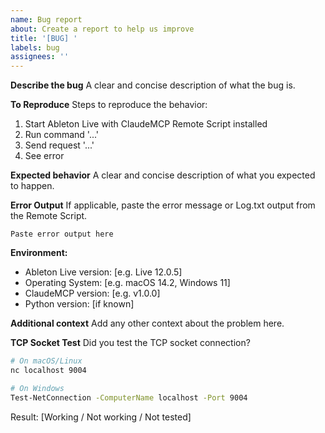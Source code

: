 ```yaml
---
name: Bug report
about: Create a report to help us improve
title: '[BUG] '
labels: bug
assignees: ''
---
```


**Describe the bug**
A clear and concise description of what the bug is.

**To Reproduce**
Steps to reproduce the behavior:
1. Start Ableton Live with ClaudeMCP Remote Script installed
2. Run command '...'
3. Send request '...'
4. See error

**Expected behavior**
A clear and concise description of what you expected to happen.

**Error Output**
If applicable, paste the error message or Log.txt output from the Remote Script.

```
Paste error output here
```

**Environment:**
- Ableton Live version: [e.g. Live 12.0.5]
- Operating System: [e.g. macOS 14.2, Windows 11]
- ClaudeMCP version: [e.g. v1.0.0]
- Python version: [if known]

**Additional context**
Add any other context about the problem here.

**TCP Socket Test**
Did you test the TCP socket connection?
```bash
# On macOS/Linux
nc localhost 9004

# On Windows
Test-NetConnection -ComputerName localhost -Port 9004
```

Result: [Working / Not working / Not tested]
